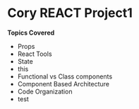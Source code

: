 # Cory REACT Project1

<b>Topics Covered</b>

- Props
- React Tools
- State
- this
- Functional vs Class components
- Component Based Architecture
- Code Organization
- test